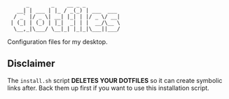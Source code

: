 ```
      _       _    __ _ _
   __| | ___ | |_ / _(_) | ___  ___
  / _` |/ _ \| __| |_| | |/ _ \/ __|
 | (_| | (_) | |_|  _| | |  __/\__ \
  \__,_|\___/ \__|_| |_|_|\___||___/

```

Configuration files for my desktop.

## Disclaimer

The `install.sh` script **DELETES YOUR DOTFILES** so it can create symbolic links after. Back them up first if you want to use this installation script.
